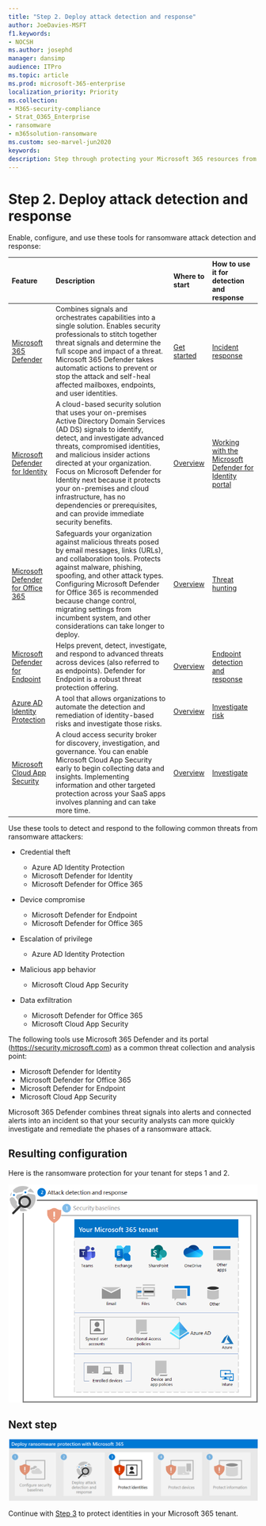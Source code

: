 ```yaml
---
title: "Step 2. Deploy attack detection and response"
author: JoeDavies-MSFT
f1.keywords:
- NOCSH
ms.author: josephd
manager: dansimp
audience: ITPro
ms.topic: article
ms.prod: microsoft-365-enterprise
localization_priority: Priority
ms.collection:
- M365-security-compliance
- Strat_O365_Enterprise
- ransomware
- m365solution-ransomware
ms.custom: seo-marvel-jun2020
keywords: 
description: Step through protecting your Microsoft 365 resources from ransomware attacks.
---
```


# Step 2. Deploy attack detection and response

Enable, configure, and use these tools for ransomware attack detection and response:

| Feature | Description | Where to start | How to use it for detection and response |
|:-------|:-----|:-------|:-------|
| [Microsoft 365 Defender](/microsoft-365/security/defender) |Combines signals and orchestrates capabilities into a single solution. Enables security professionals to stitch together threat signals and determine the full scope and impact of a threat. Microsoft 365 Defender takes automatic actions to prevent or stop the attack and self-heal affected mailboxes, endpoints, and user identities. | [Get started](/microsoft-365/security/defender/get-started) | [Incident response](/microsoft-365/security/defender/incidents-overview) |
| [Microsoft Defender for Identity](/defender-for-identity/what-is) |  A cloud-based security solution that uses your on-premises Active Directory Domain Services (AD DS) signals to identify, detect, and investigate advanced threats, compromised identities, and malicious insider actions directed at your organization. Focus on Microsoft Defender for Identity next because it protects your on-premises and cloud infrastructure, has no dependencies or prerequisites, and can provide immediate security benefits. | [Overview](/defender-for-identity/what-is) | [Working with the Microsoft Defender for Identity portal](/defender-for-identity/workspace-portal) |
| [Microsoft Defender for Office 365](/microsoft-365/security/office-365-security) | Safeguards your organization against malicious threats posed by email messages, links (URLs), and collaboration tools. Protects against malware, phishing, spoofing, and other attack types. Configuring Microsoft Defender for Office 365 is recommended because change control, migrating settings from incumbent system, and other considerations can take longer to deploy. | [Overview](/microsoft-365/security/office-365-security/overview) | [Threat hunting](/microsoft-365/security/office-365-security/threat-hunting-in-threat-explorer) |
| [Microsoft Defender for Endpoint](/microsoft-365/security/defender-endpoint) | Helps prevent, detect, investigate, and respond to advanced threats across devices (also referred to as endpoints). Defender for Endpoint is a robust threat protection offering. | [Overview](/microsoft-365/security/defender-endpoint/microsoft-defender-endpoint)  | [Endpoint detection and response](/microsoft-365/security/defender-endpoint/overview-endpoint-detection-response) |
| [Azure AD Identity Protection](/azure/active-directory/identity-protection/) | A tool that allows organizations to automate the detection and remediation of identity-based risks and investigate those risks. | [Overview](/azure/active-directory/identity-protection/overview-identity-protection) | [Investigate risk](/azure/active-directory/identity-protection/howto-identity-protection-investigate-risk) |
| [Microsoft Cloud App Security](/cloud-app-security) | A cloud access security broker for discovery, investigation, and governance. You can enable Microsoft Cloud App Security early to begin collecting data and insights. Implementing information and other targeted protection across your SaaS apps involves planning and can take more time. | [Overview](/cloud-app-security/what-is-cloud-app-security) | [Investigate](/cloud-app-security/investigate) |

Use these tools to detect and respond to the following common threats from ransomware attackers:

- Credential theft

   - Azure AD Identity Protection
   - Microsoft Defender for Identity
   - Microsoft Defender for Office 365

- Device compromise

   - Microsoft Defender for Endpoint
   - Microsoft Defender for Office 365

- Escalation of privilege

   - Azure AD Identity Protection

- Malicious app behavior

   - Microsoft Cloud App Security

- Data exfiltration

   - Microsoft Defender for Office 365
   - Microsoft Cloud App Security

The following tools use Microsoft 365 Defender and its portal (https://security.microsoft.com) as a common threat collection and analysis point:

- Microsoft Defender for Identity
- Microsoft Defender for Office 365
- Microsoft Defender for Endpoint
- Microsoft Cloud App Security

Microsoft 365 Defender combines threat signals into alerts and connected alerts into an incident so that your security analysts can more quickly investigate and remediate the phases of a ransomware attack.

## Resulting configuration

Here is the ransomware protection for your tenant for steps 1 and 2.

![Ransomware protection for your Microsoft 365 tenant after Step 2](../media/protect-against-ransomware-microsoft-365/protect-against-ransomware-microsoft-365-architecture-step2.png)

## Next step

[![Step 3 for ransomware protection with Microsoft 365](../media/protect-against-ransomware-microsoft-365/protect-against-ransomware-microsoft-365-step3.png)](protect-against-ransomware-microsoft-365-step3.md)

Continue with [Step 3](protect-against-ransomware-microsoft-365-step3.md) to protect identities in your Microsoft 365 tenant.
